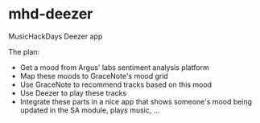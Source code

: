 mhd-deezer
==========

MusicHackDays Deezer app

The plan:

* Get a mood from Argus' labs sentiment analysis platform
* Map these moods to GraceNote's mood grid
* Use GraceNote to recommend tracks based on this mood
* Use Deezer to play these tracks
* Integrate these parts in a nice app that shows someone's mood being updated in the SA module, plays music, ...
